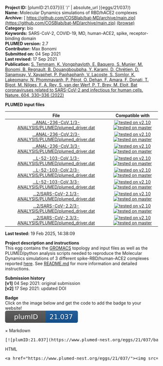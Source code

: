 **Project ID:** [plumID:21.037]({{ '/' | absolute_url }}eggs/21/037/)  
**Name:**  Molecular Dynamics simulations of RBD/hACE2 complexes  
**Archive:** [ https://github.com/COSBlab/bat-MD/archive/main.zip](https://github.com/COSBlab/bat-MD/archive/main.zip) [(browse)](https://github.com/COSBlab/bat-MD/tree/main)  
**Category:**  bio  
**Keywords:**  SARS-CoV-2, COVID-19, MD, human-ACE2, spike, receptor-binding domain  
**PLUMED version:**  2.7  
**Contributor:**  Max Bonomi  
**Submitted on:** 04 Sep 2021  
**Last revised:** 17 Sep 2021  
**Publication:** [S. Temmam, K. Vongphayloth, E. Baquero, S. Munier, M. Bonomi, B. Regnault, B. Douangboubpha, Y. Karami, D. Chrétien, D. Sanamxay, V. Xayaphet, P. Paphaphanh, V. Lacoste, S. Somlor, K. Lakeomany, N. Phommavanh, P. Pérot, O. Dehan, F. Amara, F. Donati, T. Bigot, M. Nilges, F. A. Rey, S. van der Werf, P. T. Brey, M. Eloit, Bat coronaviruses related to SARS-CoV-2 and infectious for human cells. Nature. 604, 330–336 (2022)](http://dx.doi.org/10.1038/s41586-022-04532-4)  
  
**PLUMED input files**  
  
| File     | Compatible with |  
|:--------:|:--------:|  
| [...ANAL-236-CoV.1/3-ANALYSIS/PLUMED/plumed_driver.dat](./data/BANAL-236-CoV/BANAL-236-CoV.1/3-ANALYSIS/PLUMED/plumed_driver.dat.md) |  [![tested on v2.10](https://img.shields.io/badge/v2.10-passing-green.svg)](data/BANAL-236-CoV/BANAL-236-CoV.1/3-ANALYSIS/PLUMED/plumed_driver.dat.plumed.stderr) [![tested on master](https://img.shields.io/badge/master-passing-green.svg)](data/BANAL-236-CoV/BANAL-236-CoV.1/3-ANALYSIS/PLUMED/plumed_driver.dat.plumed_master.stderr) |  
| [...ANAL-236-CoV.2/3-ANALYSIS/PLUMED/plumed_driver.dat](./data/BANAL-236-CoV/BANAL-236-CoV.2/3-ANALYSIS/PLUMED/plumed_driver.dat.md) |  [![tested on v2.10](https://img.shields.io/badge/v2.10-passing-green.svg)](data/BANAL-236-CoV/BANAL-236-CoV.2/3-ANALYSIS/PLUMED/plumed_driver.dat.plumed.stderr) [![tested on master](https://img.shields.io/badge/master-passing-green.svg)](data/BANAL-236-CoV/BANAL-236-CoV.2/3-ANALYSIS/PLUMED/plumed_driver.dat.plumed_master.stderr) |  
| [...ANAL-236-CoV.3/3-ANALYSIS/PLUMED/plumed_driver.dat](./data/BANAL-236-CoV/BANAL-236-CoV.3/3-ANALYSIS/PLUMED/plumed_driver.dat.md) |  [![tested on v2.10](https://img.shields.io/badge/v2.10-passing-green.svg)](data/BANAL-236-CoV/BANAL-236-CoV.3/3-ANALYSIS/PLUMED/plumed_driver.dat.plumed.stderr) [![tested on master](https://img.shields.io/badge/master-passing-green.svg)](data/BANAL-236-CoV/BANAL-236-CoV.3/3-ANALYSIS/PLUMED/plumed_driver.dat.plumed_master.stderr) |  
| [...L-52-103-CoV.1/3-ANALYSIS/PLUMED/plumed_driver.dat](./data/BANAL-52-103-CoV/BANAL-52-103-CoV.1/3-ANALYSIS/PLUMED/plumed_driver.dat.md) |  [![tested on v2.10](https://img.shields.io/badge/v2.10-passing-green.svg)](data/BANAL-52-103-CoV/BANAL-52-103-CoV.1/3-ANALYSIS/PLUMED/plumed_driver.dat.plumed.stderr) [![tested on master](https://img.shields.io/badge/master-passing-green.svg)](data/BANAL-52-103-CoV/BANAL-52-103-CoV.1/3-ANALYSIS/PLUMED/plumed_driver.dat.plumed_master.stderr) |  
| [...L-52-103-CoV.2/3-ANALYSIS/PLUMED/plumed_driver.dat](./data/BANAL-52-103-CoV/BANAL-52-103-CoV.2/3-ANALYSIS/PLUMED/plumed_driver.dat.md) |  [![tested on v2.10](https://img.shields.io/badge/v2.10-passing-green.svg)](data/BANAL-52-103-CoV/BANAL-52-103-CoV.2/3-ANALYSIS/PLUMED/plumed_driver.dat.plumed.stderr) [![tested on master](https://img.shields.io/badge/master-passing-green.svg)](data/BANAL-52-103-CoV/BANAL-52-103-CoV.2/3-ANALYSIS/PLUMED/plumed_driver.dat.plumed_master.stderr) |  
| [...L-52-103-CoV.3/3-ANALYSIS/PLUMED/plumed_driver.dat](./data/BANAL-52-103-CoV/BANAL-52-103-CoV.3/3-ANALYSIS/PLUMED/plumed_driver.dat.md) |  [![tested on v2.10](https://img.shields.io/badge/v2.10-passing-green.svg)](data/BANAL-52-103-CoV/BANAL-52-103-CoV.3/3-ANALYSIS/PLUMED/plumed_driver.dat.plumed.stderr) [![tested on master](https://img.shields.io/badge/master-passing-green.svg)](data/BANAL-52-103-CoV/BANAL-52-103-CoV.3/3-ANALYSIS/PLUMED/plumed_driver.dat.plumed_master.stderr) |  
| [...2/SARS-CoV-2.1/3-ANALYSIS/PLUMED/plumed_driver.dat](./data/SARS-CoV-2/SARS-CoV-2.1/3-ANALYSIS/PLUMED/plumed_driver.dat.md) |  [![tested on v2.10](https://img.shields.io/badge/v2.10-passing-green.svg)](data/SARS-CoV-2/SARS-CoV-2.1/3-ANALYSIS/PLUMED/plumed_driver.dat.plumed.stderr) [![tested on master](https://img.shields.io/badge/master-passing-green.svg)](data/SARS-CoV-2/SARS-CoV-2.1/3-ANALYSIS/PLUMED/plumed_driver.dat.plumed_master.stderr) |  
| [...2/SARS-CoV-2.2/3-ANALYSIS/PLUMED/plumed_driver.dat](./data/SARS-CoV-2/SARS-CoV-2.2/3-ANALYSIS/PLUMED/plumed_driver.dat.md) |  [![tested on v2.10](https://img.shields.io/badge/v2.10-passing-green.svg)](data/SARS-CoV-2/SARS-CoV-2.2/3-ANALYSIS/PLUMED/plumed_driver.dat.plumed.stderr) [![tested on master](https://img.shields.io/badge/master-passing-green.svg)](data/SARS-CoV-2/SARS-CoV-2.2/3-ANALYSIS/PLUMED/plumed_driver.dat.plumed_master.stderr) |  
| [...2/SARS-CoV-2.3/3-ANALYSIS/PLUMED/plumed_driver.dat](./data/SARS-CoV-2/SARS-CoV-2.3/3-ANALYSIS/PLUMED/plumed_driver.dat.md) |  [![tested on v2.10](https://img.shields.io/badge/v2.10-passing-green.svg)](data/SARS-CoV-2/SARS-CoV-2.3/3-ANALYSIS/PLUMED/plumed_driver.dat.plumed.stderr) [![tested on master](https://img.shields.io/badge/master-passing-green.svg)](data/SARS-CoV-2/SARS-CoV-2.3/3-ANALYSIS/PLUMED/plumed_driver.dat.plumed_master.stderr) |  
  
**Last tested:**  19 Feb 2025, 14:38:09
  
**Project description and instructions**  
This egg contains the [GROMACS](https://www.gromacs.org) topology and input files as well as the PLUMED/python analysis scripts needed to reproduce the Molecular Dynamics  simulations of 3 different spike-RBD/human-ACE2 complexes reported [here](https://www.nature.com/articles/s41586-022-04532-4). See [README.md](https://github.com/COSBlab/bat-MD/#readme) for more information and detailed instructions.

  
**Submission history**  
**[v1]** 04 Sep 2021: original submission  
**[v2]** 17 Sep 2021: updated DOI  
  
**Badge**  
Click on the image below and get the code to add the badge to your website!  
<img src="./badge.svg" alt="plumeDnest:21.037" id="myBtn" class="badge">
<div id="myModal" class="modal">
  <div class="modal-content">
    <span class="close">&times;</span>
    Markdown<pre>[![plumID:21.037](https://www.plumed-nest.org/eggs/21/037/badge.svg)](https://www.plumed-nest.org/eggs/21/037/)</pre>
    HTML<pre>&lt;a href="https://www.plumed-nest.org/eggs/21/037/"&gt;&lt;img src="https://www.plumed-nest.org/eggs/21/037/badge.svg" alt="plumID:21.037"&gt;&lt;/a&gt;</pre>
  </div>
</div>
